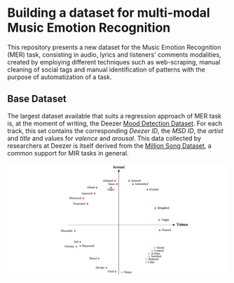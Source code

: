 # Building a dataset for multi-modal Music Emotion Recognition

This repository presents a new dataset for the Music Emotion Recognition (MER) task, consisting in audio, lyrics and listeners' comments modalities, created by employing different techniques such as web-scraping, manual cleaning of social tags and manual identification of patterns with the purpose of automatization of a task.

## Base Dataset

The largest dataset available that suits a regression approach of MER task is, at the moment of writing, the Deezer [Mood Detection Dataset](https://arxiv.org/abs/1809.07276). For each track, this set contains the corresponding *Deezer ID*, the *MSD ID*, the *artist* and *title* and values for *valence* and *arousal*. This data collected by researchers at Deezer is itself derived from the [Million Song Dataset](https://www.researchgate.net/publication/220723656_The_Million_Song_Dataset), a common support for MIR tasks in general.

![Russell Circumplex Model](Images\circumplex_model.png)
